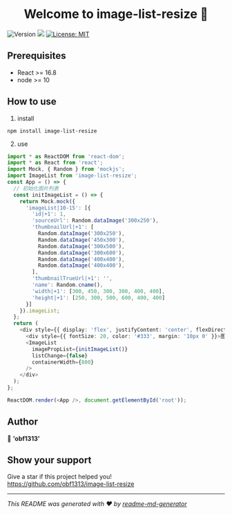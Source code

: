 <h1 align="center">Welcome to image-list-resize 👋</h1>
<p>
  <img alt="Version" src="https://img.shields.io/badge/version-0.1.0-blue.svg?cacheSeconds=2592000" />
  <img src="https://img.shields.io/badge/node-%3E%3D10-blue.svg" />
  <a href="#" target="_blank">
    <img alt="License: MIT" src="https://img.shields.io/badge/License-MIT-yellow.svg" />
  </a>
</p>

## Prerequisites
- React >= 16.8
- node >= 10

## How to use
1. install
```
npm install image-list-resize
```
2. use
```typescript
import * as ReactDOM from 'react-dom';
import * as React from 'react';
import Mock, { Random } from 'mockjs';
import ImageList from 'image-list-resize';
const App = () => {
  // 初始化图片列表
  const initImageList = () => {
    return Mock.mock({
      'imageList|10-15': [{
        'id|+1': 1,
        'sourceUrl': Random.dataImage('300x250'),
        'thumbnailUrl|+1': [
          Random.dataImage('300x250'),
          Random.dataImage('450x300'),
          Random.dataImage('300x500'),
          Random.dataImage('300x600'),
          Random.dataImage('400x400'),
          Random.dataImage('400x400'),
        ],
        'thumbnailTrueUrl|+1': '',
        'name': Random.cname(),
        'width|+1': [300, 450, 300, 300, 400, 400],
        'height|+1': [250, 300, 500, 600, 400, 400]
      }]
    }).imageList;
  };
  return (
    <div style={{ display: 'flex', justifyContent: 'center', flexDirection: 'column', alignItems: 'center' }}>
      <div style={{ fontSize: 20, color: '#333', margin: '10px 0' }}>图片自适应列表</div>
      <ImageList
        imagePropList={initImageList()}
        listChange={false}
        containerWidth={800}
      />
    </div>
  );
};

ReactDOM.render(<App />, document.getElementById('root'));
```

## Author

👤 **'obf1313'**


## Show your support

Give a star if this project helped you!<br>
https://github.com/obf1313/image-list-resize

***
_This README was generated with ❤️ by [readme-md-generator](https://github.com/kefranabg/readme-md-generator)_
